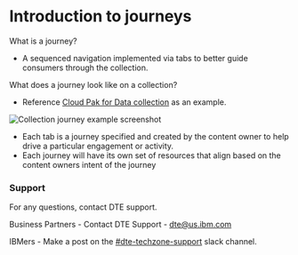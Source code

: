 # Introduction to journeys

What is a journey? 

* A sequenced navigation implemented via tabs to better guide consumers through the collection.

What does a journey look like on a collection?

* Reference [Cloud Pak for Data collection](https://techzone.ibm.com/collection/cloud-pak-4-data) as an example.

![Collection journey example screenshot](https://github.com/IBM/dte-support-public/blob/main/IBM-Technology-Zone/IBM-Technology-Zone-Runbooks/Images/collection%20journey%20example%20screenshot.png)

* Each tab is a journey specified and created by the content owner to help drive a particular engagement or activity.
* Each journey will have its own set of resources that align based on the content owners intent of the journey


### Support

For any questions, contact DTE support.

Business Partners - Contact DTE Support - dte@us.ibm.com

IBMers - Make a post on the [#dte-techzone-support](https://ibm-dte.slack.com/archives/C0124J683GW) slack channel.
